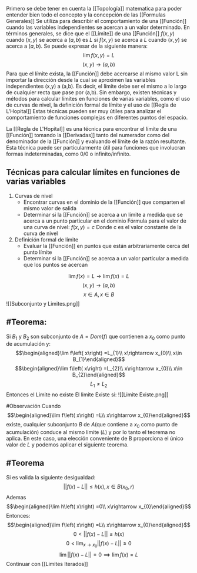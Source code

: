 Primero se debe tener en cuenta la [[Topología]] matematica para poder entender bien todo el concepto y la concepción de las [[Formulas Generales]] 
Se utiliza para describir el comportamiento de una [[Función]] cuando las variables independientes se acercan a un valor determinado.
En términos generales, se dice que el [[Límite]] de una [[Función]] $f(x,y)$ cuando $(x,y)$ se acerca a $(a,b)$ es $L$ si $f(x,y)$ se acerca a $L$ cuando $(x,y)$ se acerca a $(a,b)$.
Se puede expresar de la siguiente manera:
$$\lim f(x,y) = L$$
$$(x,y) → (a,b)$$
Para que el límite exista, la [[Función]] debe acercarse al mismo valor L sin importar la dirección desde la cual se aproximen las variables independientes (x,y) a (a,b). Es decir, el límite debe ser el mismo a lo largo de cualquier recta que pase por (a,b).
Sin embargo, existen técnicas y métodos para calcular límites en funciones de varias variables, como el uso de curvas de nivel, la definición formal de límite y el uso de [[Regla de L'Hopital]] Estas técnicas pueden ser muy útiles para analizar el comportamiento de funciones complejas en diferentes puntos del espacio.

La [[Regla de L'Hopital]] es una técnica para encontrar el límite de una [[Función]] tomando la [[Derivadas]] tanto del numerador como del denominador de la [[Función]] y evaluando el límite de la razón resultante. Esta técnica puede ser particularmente útil para funciones que involucran formas indeterminadas, como 0/0 o infinito/infinito.

## Técnicas para calcular límites en funciones de varias variables
1. Curvas de nivel
    - Encontrar curvas en el dominio de la [[Función]] que comparten el mismo valor de salida
    - Determinar si la [[Función]] se acerca a un límite a medida que se acerca a un punto particular en el dominio
    Fórmula para el valor de una curva de nivel: $f(x,y) = c$ Donde c es el valor constante de la curva de nivel
2. Definición formal de límite
    - Evaluar la [[Función]] en puntos que están arbitrariamente cerca del punto límite
    - Determinar si la [[Función]] se acerca a un valor particular a medida que los puntos se acercan  


$$\lim f(x) = L \to \lim f(x) = L $$
$$(x,y) → (a,b)$$
$$x \in A ,x \in B$$
![[Subconjunto y Limites.png]]

## #Teorema: 

Si $B_1$ y $B_2$ son subconjunto de $A = Dom (f)$ que contienen a $x_{0}$
como punto de acumulación y:
$$\begin{aligned}\lim f\left( x\right) =L_{1}\\
x\rightarrow x_{0}\\
x\in B_{1}\end{aligned}$$ $$\begin{aligned}\lim f\left( x\right) =L_{2}\\
x\rightarrow x_{0}\\
x\in B_{2}\end{aligned}$$ 
$$L_1 \neq L_2$$Entonces el Limite no existe
El limite Existe si:
![[Limite Existe.png]]

#Observación Cuando 
$$\begin{aligned}\lim f\left( x\right) =L\\
x\rightarrow x_{0}\end{aligned}$$
existe, cualquier subconjunto $B$ de $A$(que contiene a $x_0$ como punto de acumulación) conduce al mismo limite $(L)$ y por lo tanto el teorema no aplica. En este caso, una elección conveniente de B proporciona el único valor de $L$ y podemos aplicar el siguiente teorema. 

## #Teorema 
Si es valida la siguiente desigualdad: 
$$||f(x) - L|| \leq h(x), x \in B(x_0,r)$$
Ademas $$\begin{aligned}\lim h\left( x\right) =0\\
x\rightarrow x_{0}\end{aligned}$$
Entonces: $$\begin{aligned}\lim f\left( x\right) =L\\
x\rightarrow x_{0}\end{aligned}$$
$$0 < ||f(x) - L|| \leq h(x)$$
$$0 < \lim_
{x \to x_0} ||f(x) - L|| \leq 0$$
$$ \lim ||f(x) - L|| = 0 \implies \lim f(x) = L$$
Continuar con [[Limites Iterados]]
